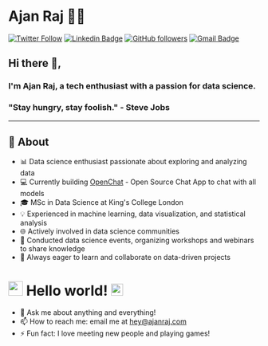 # Ajan Raj 👨‍💻

[![Twitter Follow](https://img.shields.io/twitter/follow/ajanraj25?label=Follow)](https://twitter.com/intent/follow?screen_name=ajanraj25)
[![Linkedin Badge](https://img.shields.io/badge/-ajanraj-blue?style=flat-square&logo=Linkedin&logoColor=white&link=https://www.linkedin.com/in/ajanraj/)](https://www.linkedin.com/in/ajanraj/)
[![GitHub followers](https://img.shields.io/github/followers/ajanraj?label=Follow&style=social)](https://github.com/ajanraj/?tab=follow)
[![Gmail Badge](https://img.shields.io/badge/-hey@ajanraj.com-c14438?style=flat-square&logo=Gmail&logoColor=white&link=mailto:hey@ajanraj.com)](mailto:hey@ajanraj.com)

## Hi there 👋,

### I'm Ajan Raj, a tech enthusiast with a passion for data science.

### "Stay hungry, stay foolish." - Steve Jobs

---

## 🧐 About

- 📊 Data science enthusiast passionate about exploring and analyzing data
- 💻 Currently building [OpenChat](https://chat.ajanraj.com) - Open Source Chat App to chat with all models
- 🎓 MSc in Data Science at King's College London
- 💡 Experienced in machine learning, data visualization, and statistical analysis
- 🌐 Actively involved in data science communities
- 🎤 Conducted data science events, organizing workshops and webinars to share knowledge
- 🚀 Always eager to learn and collaborate on data-driven projects

# <img src="https://github.com/TheDudeThatCode/TheDudeThatCode/blob/master/Assets/Hi.gif" width="29px"> Hello world!&nbsp;<img src="https://github.com/TheDudeThatCode/TheDudeThatCode/blob/master/Assets/Earth.gif" width="24px">

- 💬 Ask me about anything and everything!
- 📫 How to reach me: email me at hey@ajanraj.com
- ⚡ Fun fact: I love meeting new people and playing games!

<!--
**ajanraj/ajanraj** is a ✨ _special_ ✨ repository because its `README.md` (this file) appears on your GitHub profile.

🤔

-->
